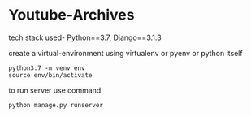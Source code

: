 # Youtube-Archives

tech stack used- Python==3.7, Django==3.1.3

create a virtual-environment using virtualenv or pyenv or python itself
```
python3.7 -m venv env
source env/bin/activate
```
to run server use command
```
python manage.py runserver
```
